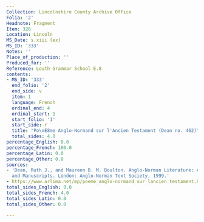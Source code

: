 ```yaml
---
Collection: Lincolnshire County Archive Office
Folia: '2'
Headnote: Fragment
Item: 326
Location: Lincoln
MS_Date: s.xiii (ex)
MS_ID: '333'
Notes: ''
Place_of_production: ''
Produced_for: ''
Reference: Louth Grammar School E.8
contents:
- MS_ID: '333'
  end_folio: '2'
  end_side: v
  item: 1
  language: French
  ordinal_end: 4
  ordinal_start: 1
  start_folio: '1'
  start_side: r
  title: "Po\xE8me Anglo-Normand sur l'Ancien Testament (Dean no. 462)"
  total_sides: 4.0
percentage_English: 0.0
percentage_French: 100.0
percentage_Latin: 0.0
percentage_Other: 0.0
sources:
- 'Dean, Ruth J., and Maureen B. M. Boulton. Anglo-Norman Literature: A Guide to Texts
  and Manuscripts. London: Anglo-Norman Text Society, 1999.'
- https://www.arlima.net/mp/poeme_anglo-normand_sur_lancien_testament.html
total_sides_English: 0.0
total_sides_French: 4.0
total_sides_Latin: 0.0
total_sides_Other: 0.0

---
```

